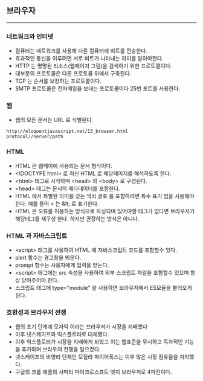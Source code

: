 
## 브라우자 

--------------------

### 네트워크와 인터넷

* 컴퓨터는 네트워크를 사용해 다른 컴퓨터에 비트를 전송한다.
* 효과적인 통신을 이루려면 서로 비트가 나타내는 의미를 알아야한다.
* HTTP 는 명명된 리소스(웹페이지 그림)을 검색하기 위한 프로토콜이다.
* 대부분의 프로토콜은 다른 프로토콜 위에서 구축된다.
* TCP 는 순서를 보장하는 프로토콜이다.
* SMTP 프로토콜은 전자메일을 보내는 프로토콜이다 25번 포트를 사용한다.

### 웹

* 웹의 모든 문서는 URL 로 식별된다.
```
http://eloquentjavascript.net/13_browser.html
protocol//server/path
```

### HTML

* HTML 은 웹페이에 사용되는 문서 형식이다.
* \<!DOCTYPE html> 로 최신 HTML 로 해당페이지를 해석하도록 한다.
* \<html> 태그로 시작하며 \<head> 와 \<body> 로 구성된다.
* \<head> 태그는 문서의 메타데이터를 포함한다.
* HTML 에서 특별한 의미를 갖는 꺽쇠 괄호 를 포함하려면 특수 표기 법을 사용해야 한다. 예를 들어 \< 는 \&lt; 로 표기한다.
* HTML 은 오류를 허용하는 방식으로 파싱되며 있어야할 태그가 없다면 브라우저가 해당태그를 재구성 한다. 하지만 권장하는 방식은 아니다.

### HTML 과 자바스크립트

* \<script></script> 태그를 사용하여 HTML 에 자바스크립트 코드를 포함할수 있다.
* alert 함수는 경고창을 띄운다.
* prompt 함수는 사용자에게 입력을 받는다.
* \<script> 태그에는 src 속성을 사용하여 외부 스크립트 파일을 포함할수 있으며 항상 닫아주어야 한다.
* 스크립트 태그에 type="module" 을 사용하면 브라우저에서 ES모듈을 불러오게 된다.

### 호환성과 브라우저 전쟁

* 웹의 초기 단계에 모자익 이라는 브라우저가 시장을 지배했다
* 이후 넷스케이프와 익스플로러로 대체됐다.
* 이후 익스플로러가 시장을 지배하게 되었고 이는 웹표준을 무시하고 독자적인 기능을 추가하며 브라우저 전쟁을 일으켰다.
* 넷스케이프의 비영리 단체인 모질라 파이어폭스는 이후 많은 시장 점유율을 차지했다.
* 구글의 크롬 애플의 사파리 마이크로스프트 엣지 브라우저로 4파전이다.



